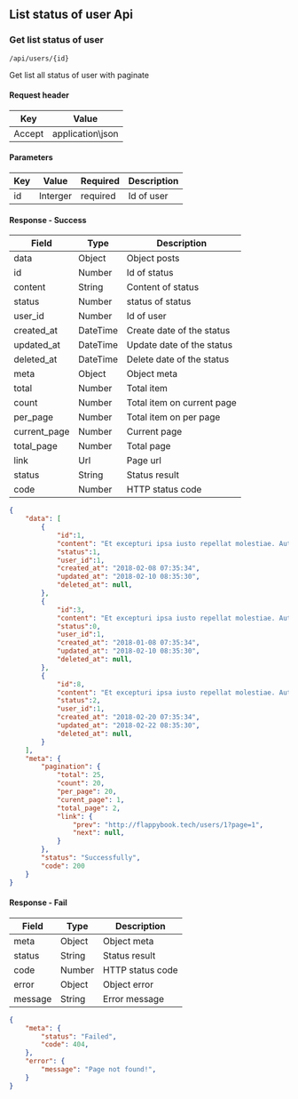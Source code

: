 ## List status of user Api

### Get list status of user

```
/api/users/{id}

```
Get list all status of user with paginate
#### Request header 
| Key | Value |
|---|---|
|Accept|application\json
#### Parameters
| Key | Value | Required | Description |
|---|---|---|---|
| id | Interger | required | Id of user |

#### Response - Success
| Field | Type | Description |
|---|---|---|
| data | Object | Object posts |
| id | Number | Id of status |
| content | String | Content of status |
| status | Number | status of status |
| user_id | Number | Id of user |
| created_at | DateTime | Create date of the status |
| updated_at | DateTime | Update date of the status |
| deleted_at | DateTime | Delete date of the status |
| meta | Object | Object meta |
| total | Number | Total item |
| count | Number | Total item on current page |
| per_page | Number | Total item on per page |
| current_page | Number | Current page |
| total_page | Number | Total page |
| link | Url | Page url |
| status | String | Status result |
| code | Number | HTTP status code |

```json
{
	"data": [
		{
			"id":1,
			"content": "Et excepturi ipsa iusto repellat molestiae. Aut esse voluptatum omnis dignissimos pariatur et.",
			"status":1,
			"user_id":1,
			"created_at": "2018-02-08 07:35:34",
			"updated_at": "2018-02-10 08:35:30",
			"deleted_at": null,
		},
		{
			"id":3,
			"content": "Et excepturi ipsa iusto repellat molestiae. Aut esse voluptatum omnis dignissimos pariatur et.",
			"status":0,
			"user_id":1,
			"created_at": "2018-01-08 07:35:34",
			"updated_at": "2018-02-10 08:35:30",
			"deleted_at": null,
		},
		{
			"id":8,
			"content": "Et excepturi ipsa iusto repellat molestiae. Aut esse voluptatum omnis dignissimos pariatur et.",
			"status":2,
			"user_id":1,
			"created_at": "2018-02-20 07:35:34",
			"updated_at": "2018-02-22 08:35:30",
			"deleted_at": null,
		}
	],
	"meta": {
		"pagination": {
			"total": 25,
			"count": 20,
			"per_page": 20,
			"curent_page": 1,
			"total_page": 2,
			"link": {
				"prev": "http://flappybook.tech/users/1?page=1",
				"next": null,
			}
		},
		"status": "Successfully",
		"code": 200
	}
}
```
#### Response - Fail
| Field | Type | Description |
|---|---|---|
| meta | Object | Object meta |
| status | String | Status result |
| code | Number | HTTP status code |
| error | Object | Object error |
| message | String | Error message |

```json
{
	"meta": {
		"status": "Failed",
		"code": 404,
	},
	"error": {
		"message": "Page not found!",
	}
}
```
